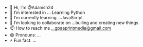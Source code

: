 - 👋 Hi, I’m @Adanish24
- 👀 I’m interested in ... Learning Python
- 🌱 I’m currently learning ...JavaScript
- 💞️ I’m looking to collaborate on ...builing and creating new things
- 📫 How to reach me ...gpaaprintmedia@gmail.com
- 😄 Pronouns: ...
- ⚡ Fun fact: ...

<!---
Adanish24/Adanish24 is a ✨ special ✨ repository because its `README.md` (this file) appears on your GitHub profile.
You can click the Preview link to take a look at your changes.
--->
